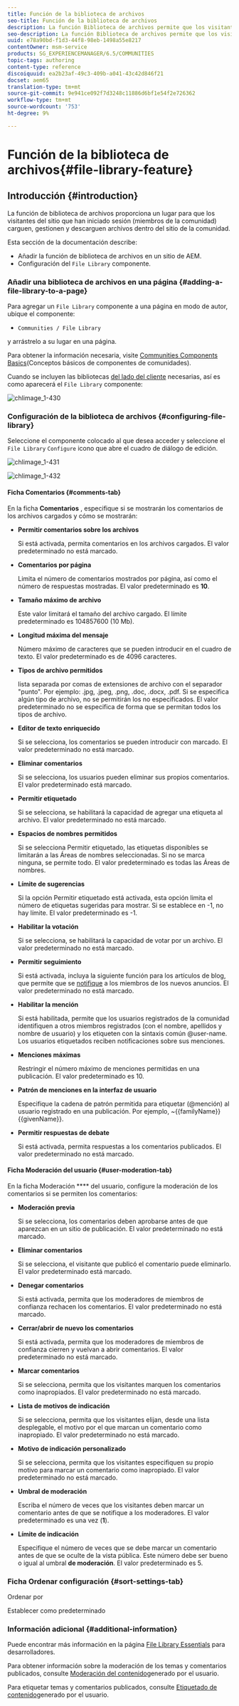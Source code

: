 ```yaml
---
title: Función de la biblioteca de archivos
seo-title: Función de la biblioteca de archivos
description: La función Biblioteca de archivos permite que los visitantes del sitio iniciados en sesión carguen, gestionen y descarguen archivos
seo-description: La función Biblioteca de archivos permite que los visitantes del sitio iniciados en sesión carguen, gestionen y descarguen archivos
uuid: e78a90bd-f1d3-44f8-98eb-1498a55e8217
contentOwner: msm-service
products: SG_EXPERIENCEMANAGER/6.5/COMMUNITIES
topic-tags: authoring
content-type: reference
discoiquuid: ea2b23af-49c3-409b-a041-43c42d846f21
docset: aem65
translation-type: tm+mt
source-git-commit: 9e941ce092f7d3248c11886d6bf1e54f2e726362
workflow-type: tm+mt
source-wordcount: '753'
ht-degree: 9%

---
```



# Función de la biblioteca de archivos{#file-library-feature}

## Introducción {#introduction}

La función de biblioteca de archivos proporciona un lugar para que los visitantes del sitio que han iniciado sesión (miembros de la comunidad) carguen, gestionen y descarguen archivos dentro del sitio de la comunidad.

Esta sección de la documentación describe:

* Añadir la función de biblioteca de archivos en un sitio de AEM.
* Configuración del `File Library` componente.

### Añadir una biblioteca de archivos en una página {#adding-a-file-library-to-a-page}

Para agregar un `File Library` componente a una página en modo de autor, ubique el componente:

* `Communities / File Library`

y arrástrelo a su lugar en una página.

Para obtener la información necesaria, visite [Communities Components Basics](/help/communities/basics.md)(Conceptos básicos de componentes de comunidades).

Cuando se incluyen las bibliotecas [del lado del cliente](/help/communities/essentials-file-library.md#essentials-for-client-side) necesarias, así es como aparecerá el `File Library` componente:

![chlimage_1-430](assets/chlimage_1-430.png)

### Configuración de la biblioteca de archivos {#configuring-file-library}

Seleccione el componente colocado al que desea acceder y seleccione el `File Library` `Configure` icono que abre el cuadro de diálogo de edición.

![chlimage_1-431](assets/chlimage_1-431.png)

![chlimage_1-432](assets/chlimage_1-432.png)

#### Ficha Comentarios {#comments-tab}

En la ficha **Comentarios** , especifique si se mostrarán los comentarios de los archivos cargados y cómo se mostrarán:

* **Permitir comentarios sobre los archivos**

   Si está activada, permita comentarios en los archivos cargados. El valor predeterminado no está marcado.

* **Comentarios por página**

   Limita el número de comentarios mostrados por página, así como el número de respuestas mostradas. El valor predeterminado es **10**.

* **Tamaño máximo de archivo**

   Este valor limitará el tamaño del archivo cargado. El límite predeterminado es 104857600 (10 Mb).

* **Longitud máxima del mensaje**

   Número máximo de caracteres que se pueden introducir en el cuadro de texto. El valor predeterminado es de 4096 caracteres.

* **Tipos de archivo permitidos**

   lista separada por comas de extensiones de archivo con el separador &quot;punto&quot;. Por ejemplo: .jpg, .jpeg, .png, .doc, .docx, .pdf. Si se especifica algún tipo de archivo, no se permitirán los no especificados. El valor predeterminado no se especifica de forma que se permitan todos los tipos de archivo.

* **Editor de texto enriquecido**

   Si se selecciona, los comentarios se pueden introducir con marcado. El valor predeterminado no está marcado.

* **Eliminar comentarios**

   Si se selecciona, los usuarios pueden eliminar sus propios comentarios. El valor predeterminado está marcado.

* **Permitir etiquetado**

   Si se selecciona, se habilitará la capacidad de agregar una etiqueta al archivo. El valor predeterminado no está marcado.

* **Espacios de nombres permitidos**

   Si se selecciona Permitir etiquetado, las etiquetas disponibles se limitarán a las Áreas de nombres seleccionadas. Si no se marca ninguna, se permite todo. El valor predeterminado es todas las Áreas de nombres.

* **Límite de sugerencias**

   Si la opción Permitir etiquetado está activada, esta opción limita el número de etiquetas sugeridas para mostrar. Si se establece en -1, no hay límite. El valor predeterminado es -1.

* **Habilitar la votación**

   Si se selecciona, se habilitará la capacidad de votar por un archivo. El valor predeterminado no está marcado.

* **Permitir seguimiento**

   Si está activada, incluya la siguiente función para los artículos de blog, que permite que se [notifique](/help/communities/notifications.md) a los miembros de los nuevos anuncios. El valor predeterminado no está marcado.

* **Habilitar la mención**

   Si está habilitada, permite que los usuarios registrados de la comunidad identifiquen a otros miembros registrados (con el nombre, apellidos y nombre de usuario) y los etiqueten con la sintaxis común @user-name. Los usuarios etiquetados reciben notificaciones sobre sus menciones.

* **Menciones máximas**

   Restringir el número máximo de menciones permitidas en una publicación. El valor predeterminado es 10.

* **Patrón de menciones en la interfaz de usuario**

   Especifique la cadena de patrón permitida para etiquetar (@mención) al usuario registrado en una publicación. Por ejemplo, ~{{familyName}}{{givenName}}.

* **Permitir respuestas de debate**

   Si está activada, permita respuestas a los comentarios publicados. El valor predeterminado no está marcado.

#### Ficha Moderación del usuario {#user-moderation-tab}

En la ficha Moderación **** del usuario, configure la moderación de los comentarios si se permiten los comentarios:

* **Moderación previa**

   Si se selecciona, los comentarios deben aprobarse antes de que aparezcan en un sitio de publicación. El valor predeterminado no está marcado.

* **Eliminar comentarios**

   Si se selecciona, el visitante que publicó el comentario puede eliminarlo. El valor predeterminado está marcado.

* **Denegar comentarios**

   Si está activada, permita que los moderadores de miembros de confianza rechacen los comentarios. El valor predeterminado no está marcado.

* **Cerrar/abrir de nuevo los comentarios**

   Si está activada, permita que los moderadores de miembros de confianza cierren y vuelvan a abrir comentarios. El valor predeterminado no está marcado.

* **Marcar comentarios**

   Si se selecciona, permita que los visitantes marquen los comentarios como inapropiados. El valor predeterminado no está marcado.

* **Lista de motivos de indicación**

   Si se selecciona, permita que los visitantes elijan, desde una lista desplegable, el motivo por el que marcan un comentario como inapropiado. El valor predeterminado no está marcado.

* **Motivo de indicación personalizado**

   Si se selecciona, permita que los visitantes especifiquen su propio motivo para marcar un comentario como inapropiado. El valor predeterminado no está marcado.

* **Umbral de moderación**

   Escriba el número de veces que los visitantes deben marcar un comentario antes de que se notifique a los moderadores. El valor predeterminado es una vez (**1**).

* **Límite de indicación**

   Especifique el número de veces que se debe marcar un comentario antes de que se oculte de la vista pública. Este número debe ser bueno o igual al umbral **de moderación**. El valor predeterminado es 5.

### Ficha Ordenar configuración {#sort-settings-tab}

Ordenar por

Establecer como predeterminado

### Información adicional {#additional-information}

Puede encontrar más información en la página [File Library Essentials](/help/communities/essentials-file-library.md) para desarrolladores.

Para obtener información sobre la moderación de los temas y comentarios publicados, consulte [Moderación del contenido](/help/communities/moderate-ugc.md)generado por el usuario.

Para etiquetar temas y comentarios publicados, consulte [Etiquetado de contenido](/help/communities/tag-ugc.md)generado por el usuario.
